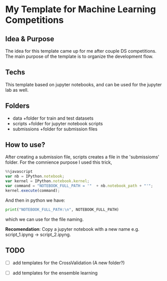# My Template for Machine Learning Competitions




## Idea & Purpose 
The idea for this template came up for me after couple DS competitions. The main purpose of the template is to organize the development flow. 

## Techs 
This template based on jupyter notebooks, and can be used for the jupyter lab as well. 

## Folders 
 * data  +folder for train and test datasets
 * scripts +folder for jupyter notebook scripts
 * submissions +folder for submission files 

## How to use?
After creating a submission file, scripts creates a file in the 'submissioms' folder. For the comnience purpose I used this trick, 

```javascript
%%javascript
var nb = IPython.notebook;
var kernel = IPython.notebook.kernel;
var command = "NOTEBOOK_FULL_PATH = '"  + nb.notebook_path + "'";
kernel.execute(command);
```

And then in python we have:
```python
print("NOTEBOOK_FULL_PATH:\n", NOTEBOOK_FULL_PATH)
```
which we can use for the file naming.

**Recomendation**: 
Copy a jupyter notebook with a new name e.g. script_1.ipyng -> script_2.ipyng. 


## TODO
- [ ] add templates for the CrossValidation (A new folder?)
- [ ] add templates for the ensemble learning 

